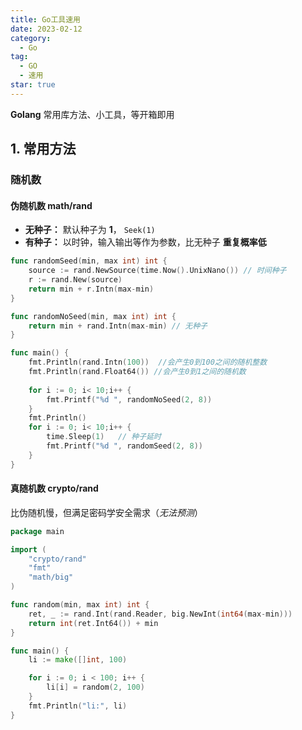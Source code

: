 ```yaml
---
title: Go工具速用
date: 2023-02-12
category:
  - Go
tag:
  - GO
  - 速用
star: true
---
```


**Golang** 常用库方法、小工具，等开箱即用

<!-- more -->

## 1. 常用方法

### 随机数

#### **伪随机数 math/rand** 

- **无种子：** 默认种子为 **1**， `Seek(1)`
- **有种子：** 以时钟，输入输出等作为参数，比无种子 **重复概率低** 

```go
func randomSeed(min, max int) int {
	source := rand.NewSource(time.Now().UnixNano()) // 时间种子
	r := rand.New(source)
	return min + r.Intn(max-min)
}

func randomNoSeed(min, max int) int {
	return min + rand.Intn(max-min)	// 无种子
}

func main() {
    fmt.Println(rand.Intn(100))  //会产生0到100之间的随机整数
    fmt.Println(rand.Float64())	//会产生0到1之间的随机数
    
	for i := 0; i< 10;i++ {
		fmt.Printf("%d ", randomNoSeed(2, 8))
	}
	fmt.Println()
	for i := 0; i< 10;i++ {
		time.Sleep(1)	// 种子延时
		fmt.Printf("%d ", randomSeed(2, 8))
	}
}
```

#### **真随机数 crypto/rand**

比伪随机慢，但满足密码学安全需求（*无法预测*）

```go
package main

import (
	"crypto/rand"
	"fmt"
	"math/big"
)

func random(min, max int) int {
	ret, _ := rand.Int(rand.Reader, big.NewInt(int64(max-min)))
	return int(ret.Int64()) + min
}

func main() {
	li := make([]int, 100)

	for i := 0; i < 100; i++ {
		li[i] = random(2, 100)
	}
	fmt.Println("li:", li)
}
```


